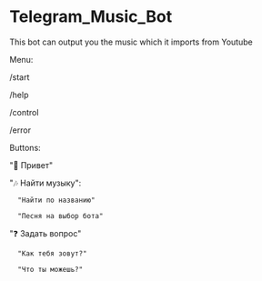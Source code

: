 # Telegram_Music_Bot

This bot can output you the music which it imports from Youtube

Menu:

  /start
  
  /help
  
  /control
  
  /error


Buttons:

  "👋 Привет"
  
  "🎶 Найти музыку":
  
      "Найти по названию"
      
      "Песня на выбор бота"
      
  "❓ Задать вопрос"
  
      "Как тебя зовут?"
      
      "Что ты можешь?"
